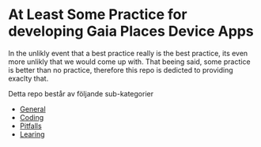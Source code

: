 # At Least Some Practice for developing Gaia Places Device Apps

In the unlikly event that a best practice really is the best practice, its even more unlikly that we would come up with. That beeing said, some practice is better than no practice, therefore this repo is dedicted to providing exaclty that.

Detta repo består av följande sub-kategorier

* [General](ALSP-Gaia-Places-App-Development/general/README.md) 
* [Coding](https://github.com/figursagsmats/ALSP-Gaia-Places-App-Development/blob/master/general/README.md)
* [Pitfalls](https://gist.github.com/PurpleBooth/b24679402957c63ec426)
* [Learing](https://gist.github.com/PurpleBooth/b24679402957c63ec426) 

